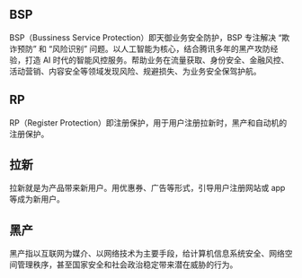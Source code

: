 ## BSP 
BSP（Bussiness Service Protection）即天御业务安全防护，BSP 专注解决 “欺诈预防” 和 “风险识别” 问题。以人工智能为核心，结合腾讯多年的黑产攻防经验，打造 AI 时代的智能风控服务。帮助业务在流量获取、身份安全、金融风控、活动营销、内容安全等领域发现风险、规避损失、为业务安全保驾护航。

## RP
RP（Register Protection）即注册保护，用于用户注册拉新时，黑产和自动机的注册保护。

## 拉新
拉新就是为产品带来新用户。用优惠券、广告等形式，引导用户注册网站或 app 等成为新用户。

## 黑产
黑产指以互联网为媒介、以网络技术为主要手段，给计算机信息系统安全、网络空间管理秩序，甚至国家安全和社会政治稳定带来潜在威胁的行为。
